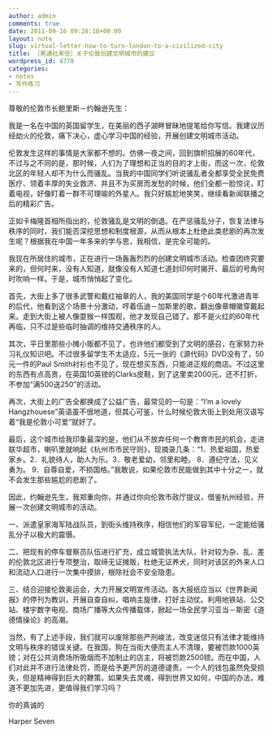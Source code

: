 ```yaml
---
author: admin
comments: true
date: 2011-09-16 09:28:18+00:00
layout: note
slug: virtual-letter-how-to-turn-london-to-a-civilized-city
title: ［黑通社来信］关于伦敦创建文明城市的建议
wordpress_id: 4778
categories:
- notes
- 写作练习
---
```


尊敬的伦敦市长鲍里斯－约翰逊先生：

我是一名在中国的英国留学生，在美丽的西子湖畔冒昧地提笔给你写信。我建议历经劫火的伦敦，痛下决心，虚心学习中国的经验，开展创建文明城市活动。

伦敦发生这样的事情是大家都不想的。仿佛一夜之间，回到旗帜招展的60年代，不过与之不同的是，那时候，人们为了理想和正当的目的才上街，而这一次，伦敦北区的年轻人却不为什么而骚乱。当我的中国同学们听说骚乱者全都享受全民免费医疗、领着丰厚的失业救济、并且不为买房而发愁的时候，他们全都一脸惊诧，盯着电视，好像盯着一群不可理喻的外星人。我只好尴尬地笑笑，继续看新闻联播之后的精彩广告。

正如卡梅隆首相所指出的，伦敦骚乱是文明的倒退。在严惩骚乱分子，恢复法律与秩序的同时，我们能否深挖思想和制度根源，从而从根本上杜绝此类悲剧的再次发生呢？根据我在中国一年多来的学与思，我相信，是完全可能的。

我现在所居住的城市，正在进行一场轰轰烈烈的创建文明城市活动。检查团终究要来的，但何时来，没有人知道，就像没有人知道七道封印何时揭开、最后的号角何时吹响一样。于是，城市悄悄起了变化。

首先，大街上多了很多武警和戴红袖章的人，我的美国同学是个60年代激进青年的后代，他看到这个场景十分激动，哼着伍迪－加斯里的歌，翻出像章帽徽穿戴起来。走到大街上被人像耍猴一样围观，他才发现自己错了。那不是火红的60年代再临，只不过是些临时抽调的维持交通秩序的人。

其次，平日里那些小摊小贩都不见了，也许他们都受到了文明的感召，在家努力补习礼仪知识吧。不过很多留学生不太适应，5元一张的《源代码》DVD没有了，50元一件的Paul Smith衬衫也不见了，现在想买东西，只能进正规的商店。不过这里的东西有点高贵，在英国10英镑的Clarks皮鞋，到了这里卖2000元，还不打折，不参加“满500送250”的活动。

再次，大街上的广告全都换成了公益广告，最常见的一句是：“I’m a lovely Hangzhouese”英语虽不很地道，但其心可鉴，什么时候伦敦大街上到处用汉语写着“我是伦敦小可爱”就好了。

最后，这个城市给我印象最深的是，他们从不放弃任何一个教育市民的机会，走进联华超市，喇叭里就响起《杭州市市民守则》，现摘录几条：“1．热爱祖国，热爱家乡。2．礼貌待人，助人为乐。3．敬老爱幼，邻里和睦。 8．遵纪守法，见义勇为。  9．自尊自爱，不损国格。”我敢说，如果伦敦市民能做到其中十分之一，就不会发生那些尴尬的悲剧了。

因此，约翰逊先生，我郑重向你，并通过你向伦敦市政厅提议，借鉴杭州经验，开展一次创建文明城市的活动。

一、派遣皇家海军陆战队员，到街头维持秩序，相信他们的军容军纪，一定能给骚乱分子以极大的震慑。

二、把现有的停车督察员队伍进行扩充，成立城管执法大队，针对较为杂、乱、差的伦敦北区进行专项整治，取缔无证摊贩，杜绝无证养犬，同时对该区的外来人口和流动人口进行一次集中摸排，根除社会不安全隐患。

三、结合迎接伦敦奥运会，大力开展文明宣传活动。各大报纸应当以《世界新闻报》的停刊为教训，开展自查自纠，唱响主旋律，打好主动仗。利用地铁站、公交站、楼宇数字电视、商场广播等大众传播载体，掀起一场全民学习亚当－斯密《道德情操论》的高潮。

当然，有了上述手段，我们就可以废除那些严刑峻法，改变迷信只有法律才能维持文明与秩序的错误关键。在我国，狗在当街大便而主人不清理，要被罚款1000英镑；对在公共消费场所吸烟而不加制止的店主，将被罚款2500镑。而在中国，人们对此并不进行法律处罚，而是给予更严厉的道德谴责。一个人的钱包虽然免受损失，但是精神得到巨大的鞭策。如果失去灵魂，得到世界又如何，中国的办法，难道不更加先进，更值得我们学习吗？

你的真诚的

Harper Seven
